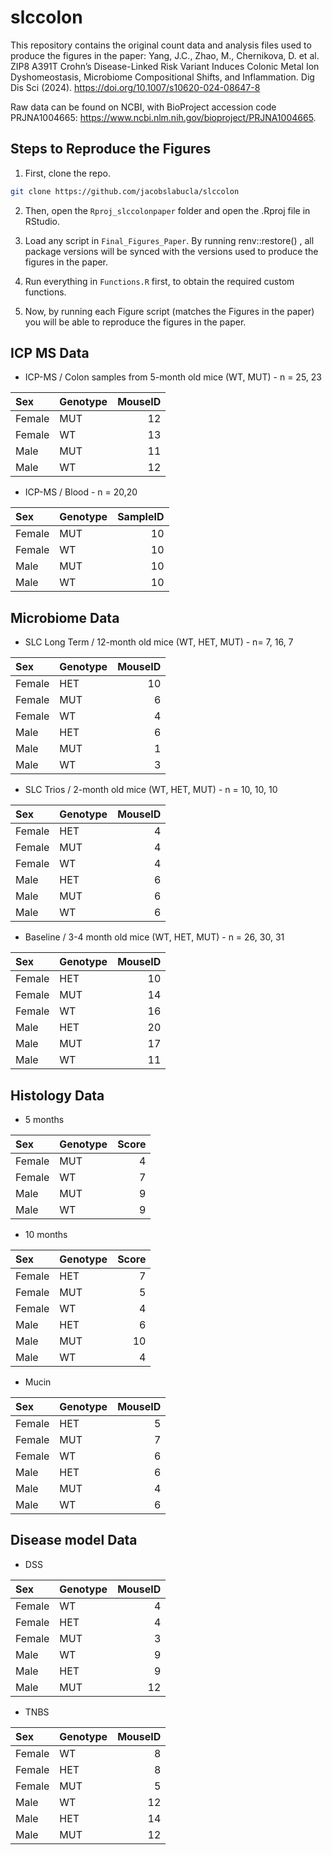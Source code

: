 # slccolon
This repository contains the original count data and analysis files used to produce the figures in the paper:
Yang, J.C., Zhao, M., Chernikova, D. et al. ZIP8 A391T Crohn’s Disease-Linked Risk Variant Induces Colonic Metal Ion Dyshomeostasis, Microbiome Compositional Shifts, and Inflammation. Dig Dis Sci (2024). https://doi.org/10.1007/s10620-024-08647-8

Raw data can be found on NCBI, with BioProject accession code PRJNA1004665: https://www.ncbi.nlm.nih.gov/bioproject/PRJNA1004665.

## Steps to Reproduce the Figures
1. First, clone the repo. 
```bash
git clone https://github.com/jacobslabucla/slccolon
```
2. Then, open the `Rproj_slccolonpaper` folder and open the .Rproj file in RStudio.
3. Load any script in `Final_Figures_Paper`. By running renv::restore() , all package versions will be synced with the versions used to produce the figures in the paper.

5. Run everything in `Functions.R` first, to obtain the required custom functions.

6. Now, by running each Figure script (matches the Figures in the paper) you will be able to reproduce the figures in the paper.

## ICP MS Data 
- ICP-MS / Colon samples from 5-month old mice (WT, MUT) - n = 25, 23

|Sex    |Genotype | MouseID|
|:------|:--------|-------:|
|Female |MUT      |      12|
|Female |WT       |      13|
|Male   |MUT      |      11|
|Male   |WT       |      12|

- ICP-MS / Blood - n = 20,20 

|Sex    |Genotype | SampleID|
|:------|:--------|--------:|
|Female |MUT      |       10|
|Female |WT       |       10|
|Male   |MUT      |       10|
|Male   |WT       |       10|

## Microbiome Data
- SLC Long Term / 12-month old mice (WT, HET, MUT) - n= 7, 16, 7

|Sex    |Genotype | MouseID|
|:------|:--------|-------:|
|Female |HET      |      10|
|Female |MUT      |       6|
|Female |WT       |       4|
|Male   |HET      |       6|
|Male   |MUT      |       1|
|Male   |WT       |       3|

- SLC Trios / 2-month old mice (WT, HET, MUT) - n = 10, 10, 10
  
|Sex    |Genotype | MouseID|
|:------|:--------|-------:|
|Female |HET      |       4|
|Female |MUT      |       4|
|Female |WT       |       4|
|Male   |HET      |       6|
|Male   |MUT      |       6|
|Male   |WT       |       6|

- Baseline / 3-4 month old mice (WT, HET, MUT) - n = 26, 30, 31

|Sex    |Genotype | MouseID|
|:------|:--------|-------:|
|Female |HET      |      10|
|Female |MUT      |      14|
|Female |WT       |      16|
|Male   |HET      |      20|
|Male   |MUT      |      17|
|Male   |WT       |      11|
  
## Histology Data 

- 5 months 

|Sex    |Genotype | Score|
|:------|:--------|-----:|
|Female |MUT      |     4|
|Female |WT       |     7|
|Male   |MUT      |     9|
|Male   |WT       |     9|


- 10 months 

|Sex    |Genotype | Score|
|:------|:--------|-----:|
|Female |HET      |     7|
|Female |MUT      |     5|
|Female |WT       |     4|
|Male   |HET      |     6|
|Male   |MUT      |    10|
|Male   |WT       |     4|

- Mucin 

|Sex    |Genotype | MouseID|
|:------|:--------|-------:|
|Female |HET      |       5|
|Female |MUT      |       7|
|Female |WT       |       6|
|Male   |HET      |       6|
|Male   |MUT      |       4|
|Male   |WT       |       6|

## Disease model Data 

- DSS 

|Sex    |Genotype | MouseID|
|:------|:--------|-------:|
|Female |WT       |       4|
|Female |HET      |       4|
|Female |MUT      |       3|
|Male   |WT       |       9|
|Male   |HET      |       9|
|Male   |MUT      |      12|

- TNBS

|Sex    |Genotype | MouseID|
|:------|:--------|-------:|
|Female |WT       |       8|
|Female |HET      |       8|
|Female |MUT      |       5|
|Male   |WT       |      12|
|Male   |HET      |      14|
|Male   |MUT      |      12|
